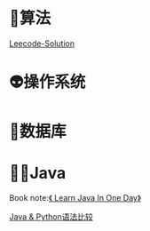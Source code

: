 # 🤡算法

[Leecode-Solution](./notes/Leecode_Solution_Index.md)

# 👽操作系统



# 🚴数据库



# 🏄‍♂️Java

Book note:[《 Learn Java In One Day》 ](./notes/Learn_Java_In_One_Day.md)

[ Java & Python语法比较 ](./notes/Java_Syntax.md)

